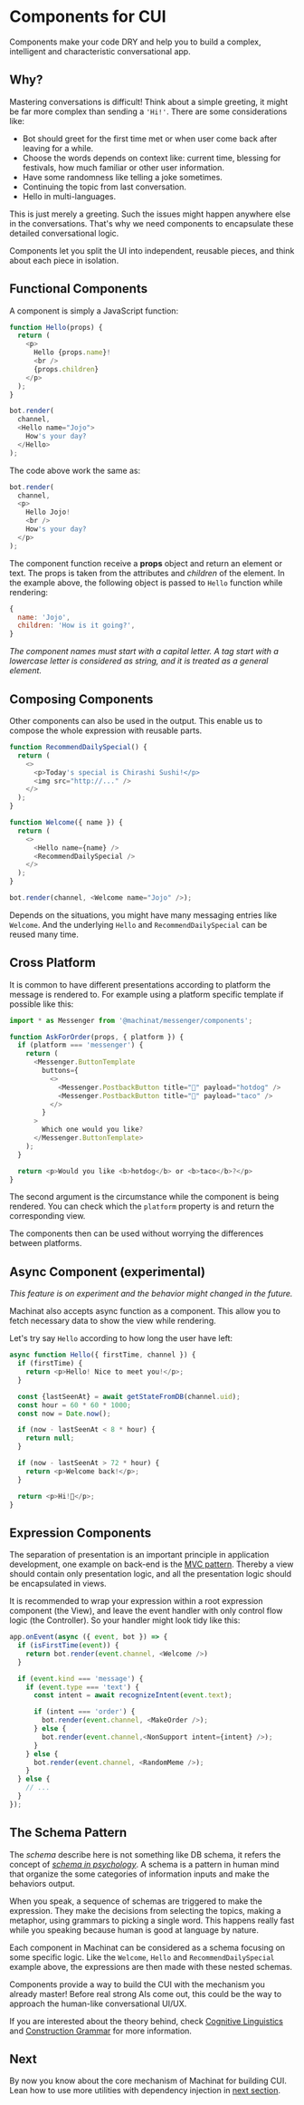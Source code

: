 # Components for CUI

Components make your code DRY and help you to build a complex, intelligent and characteristic conversational app.

## Why?

Mastering conversations is difficult! Think about a simple greeting, it might be far more complex than sending a `'Hi!'`. There are some considerations like:

- Bot should greet for the first time met or when user come back after leaving for a while.
- Choose the words depends on context like: current time, blessing for festivals, how much familiar or other user information.
- Have some randomness like telling a joke sometimes.
- Continuing the topic from last conversation.
- Hello in multi-languages.

This is just merely a greeting. Such the issues might happen anywhere else in the conversations. That's why we need components to encapsulate these detailed conversational logic.

Components let you split the UI into independent, reusable pieces, and think about each piece in isolation.

## Functional Components

A component is simply a JavaScript function:

```js
function Hello(props) {
  return (
    <p>
      Hello {props.name}!
      <br />
      {props.children}
    </p>
  );
}

bot.render(
  channel,
  <Hello name="Jojo">
    How's your day?
  </Hello>
);
```

The code above work the same as:

```js
bot.render(
  channel,
  <p>
    Hello Jojo!
    <br />
    How's your day?
  </p>
);
```

The component function receive a **props** object and return an element or text. The props is taken from the attributes and _children_ of the element. In the example above, the following object is passed to `Hello` function while rendering:

```js
{
  name: 'Jojo',
  children: 'How is it going?',
}
```

_The component names must start with a capital letter. A tag start with a lowercase letter is considered as string, and it is treated as a general element._

## Composing Components

Other components can also be used in the output. This enable us to compose the whole expression with reusable parts.

```js
function RecommendDailySpecial() {
  return (
    <>
      <p>Today's special is Chirashi Sushi!</p>
      <img src="http://..." />
    </>
  );
}

function Welcome({ name }) {
  return (
    <>
      <Hello name={name} />
      <RecommendDailySpecial />
    </>
  );
}

bot.render(channel, <Welcome name="Jojo" />);
```

Depends on the situations, you might have many messaging entries like `Welcome`. And the underlying `Hello` and `RecommendDailySpecial` can be reused many time.

## Cross Platform

It is common to have different presentations according to platform the message is rendered to. For example using a platform specific template if possible like this:

```js
import * as Messenger from '@machinat/messenger/components';

function AskForOrder(props, { platform }) {
  if (platform === 'messenger') {
    return (
      <Messenger.ButtonTemplate
        buttons={
          <>
            <Messenger.PostbackButton title="🌭" payload="hotdog" />
            <Messenger.PostbackButton title="🌮" payload="taco" />
          </>
        }
      >
        Which one would you like?
      </Messenger.ButtonTemplate>
    );
  }

  return <p>Would you like <b>hotdog</b> or <b>taco</b>?</p>
}
```

The second argument is the circumstance while the component is being rendered. You can check which the `platform` property is and return the corresponding view.

The components then can be used without worrying the differences between platforms.

## Async Component (experimental)

_This feature is on experiment and the behavior might changed in the future._

Machinat also accepts async function as a component. This allow you to fetch necessary data to show the view while rendering.

Let's try say `Hello` according to how long the user have left:

```js
async function Hello({ firstTime, channel }) {
  if (firstTime) {
    return <p>Hello! Nice to meet you!</p>;
  }

  const {lastSeenAt} = await getStateFromDB(channel.uid);
  const hour = 60 * 60 * 1000;
  const now = Date.now();

  if (now - lastSeenAt < 8 * hour) {
    return null;
  }

  if (now - lastSeenAt > 72 * hour) {
    return <p>Welcome back!</p>;
  }

  return <p>Hi!👋</p>;
}
```

## Expression Components

The separation of presentation is an important principle in application development, one example on back-end is the [MVC pattern](https://en.wikipedia.org/wiki/Model%E2%80%93view%E2%80%93controller). Thereby a view should contain only presentation logic, and all the presentation logic should be encapsulated in views.

It is recommended to wrap your expression within a root expression component (the View), and leave the event handler with only control flow logic (the Controller). So your handler might look tidy like this:

```js
app.onEvent(async ({ event, bot }) => {
  if (isFirstTime(event)) {
    return bot.render(event.channel, <Welcome />)
  }

  if (event.kind === 'message') {
    if (event.type === 'text') {
      const intent = await recognizeIntent(event.text);

      if (intent === 'order') {
        bot.render(event.channel, <MakeOrder />);
      } else {
        bot.render(event.channel,<NonSupport intent={intent} />);
      }
    } else {
      bot.render(event.channel, <RandomMeme />);
    }
  } else {
    // ...
  }
});
```

## The Schema Pattern

The _schema_ describe here is not something like DB schema, it refers the concept of [_schema in psychology_](https://en.wikipedia.org/wiki/Schema_(psychology)). A schema is a pattern in human mind that organize the some categories of information inputs and make the behaviors output.

When you speak, a sequence of schemas are triggered to make the expression. They make the decisions from selecting the topics, making a metaphor, using grammars to picking a single word. This happens really fast while you speaking because human is good at language by nature.

Each component in Machinat can be considered as a schema focusing on some specific logic. Like the `Welcome`, `Hello` and `RecommendDailySpecial` example above, the expressions are then made with these nested schemas.

Components provide a way to build the CUI with the mechanism you already master! Before real strong AIs come out, this could be the way to approach the human-like conversational UI/UX.

If you are interested about the theory behind, check [Cognitive Linguistics](https://en.wikipedia.org/wiki/Cognitive_linguistics) and [Construction Grammar](https://en.wikipedia.org/wiki/Construction_grammar) for more information.


## Next

By now you know about the core mechanism of Machinat for building CUI. Lean how to use more utilities with dependency injection in [next section](dependency-injection.md).

